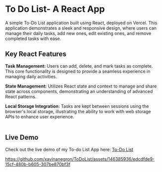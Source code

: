 # To Do List- A React App

A simple To-Do List application built using React, deployed on Vercel. This application demonstrates a sleek and responsive design, where users can manage their daily tasks, add new ones, edit existing ones, and remove completed tasks with ease.
<br>
## Key React Features

**Task Management:** Users can add, delete, and mark tasks as complete. This core functionality is designed to provide a seamless experience in managing daily activities. <br>

**State Management:** Utilizes React state and context to manage and share state across components, demonstrating an understanding of advanced React patterns. <br>

**Local Storage Integration:** Tasks are kept between sessions using the browser's local storage, illustrating the ability to work with web storage APIs to enhance user experience. <br>
<br>
## Live Demo
Check out the live demo of my To-do List App here: [To-Do List](https://to-do-list-app-delta-two.vercel.app/)

https://github.com/xavinanegron/ToDoList/assets/146385936/edcdfde9-15cf-480b-b605-307be870bf3f

